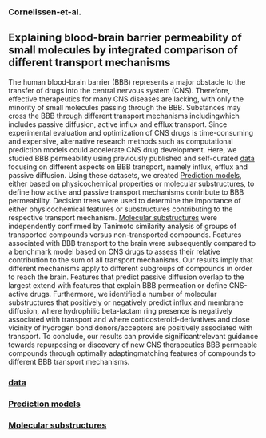 ### Cornelissen-et-al.

## Explaining blood-brain barrier permeability of small molecules by integrated comparison of different transport mechanisms

The human blood-brain barrier (BBB) represents a major obstacle to the transfer of drugs into the central nervous system (CNS). Therefore, effective therapeutics for many CNS diseases are lacking, with only the minority of small molecules passing through the BBB. Substances may cross the BBB through different transport mechanisms includingwhich includes passive diffusion, active influx and efflux transport. Since experimental evaluation and optimization of CNS drugs is time-consuming and expensive, alternative research methods such as computational prediction models could accelerate CNS drug development. Here, we studied BBB permeability using previously published and self-curated [data](https://github.com/bartwesterman/Cornelissen-et-al./tree/Prediction-models) focusing on different aspects on BBB transport, namely influx, efflux and passive diffusion. Using these datasets, we created [Prediction models](https://github.com/bartwesterman/Cornelissen-et-al./tree/Prediction-models), either based on physicochemical properties or molecular substructures, to define how active and passive transport mechanisms contribute to BBB permeability. Decision trees were used to determine the importance of either physicochemical features or substructures contributing to the respective transport mechanism. [Molecular substructures](https://github.com/bartwesterman/Cornelissen-et-al./tree/Representation-of-molecules) were independently confirmed by Tanimoto similarity analysis of groups of transported compounds versus non-transported compounds. Features associated with BBB transport to the brain were subsequently compared to a benchmark model based on CNS drugs to assess their relative contribution to the sum of all transport mechanisms.  Our results imply that different mechanisms apply to different subgroups of compounds in order to reach the brain. Features that predict passive diffusion overlap to the largest extend with features that explain BBB permeation or define CNS-active drugs. Furthermore, we identified a number of molecular substructures that positively or negatively predict influx and membrane diffusion, where hydrophilic beta-lactam ring presence is negatively associated with transport and where corticosteroid-derivatives and close vicinity of hydrogen bond donors/acceptors are positively associated with transport. To conclude, our results can provide significantrelevant guidance towards repurposing or discovery of new CNS therapeutics BBB permeable compounds through optimally adaptingmatching features of compounds to different BBB transport mechanisms.

### [data](https://github.com/bartwesterman/Cornelissen-et-al./tree/Prediction-models)
### [Prediction models](https://github.com/bartwesterman/Cornelissen-et-al./tree/Prediction-models)
### [Molecular substructures](https://github.com/bartwesterman/Cornelissen-et-al./tree/Representation-of-molecules) 
